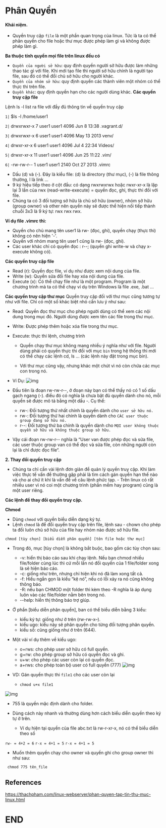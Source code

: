 
# Phân Quyền

#### Khái niệm.
- Quyền truy cập ``file`` là một phần quan trọng của linux. Tức là ta có thể phân quyền cho file hoặc thư mục được phép làm gì và không được phép làm gì.

**Ba thuộc tính quyền mọi file trên linux đều có**
- ``Quyền của người sở hữu``: quy định quyền người sở hữu được làm những thao tác gì với file. Khi mới tạo file thì người sở hữu chính là người tạo file, sau đó có thể đổi chủ sở hữu cho người khác.
- ``Quyền của nhóm sở hữu``: quy định quyền các thành viên một nhóm có thể thực thi trên file.
- ``Quyền khác``: quy định quyền hạn cho các người dùng khác.
**Các quyền truy cập file**

Lệnh ls -l list ra file với đầy đủ thông tin về quyền truy cập

``1|`` $ls -l /home/user1

``2|`` drwxrwxr-x   7 user1 user1   4096 Jun  8 13:38 .vagrant.d/ 

``3|`` drwxrwxr-x   6 user1 user1   4096 May 13  2013 venv/ 

``4|`` drwxr-xr-x   6 user1 user1   4096 Jul  4 22:34 Videos/ 

``5|`` drwxr-xr-x  11 user1 user1   4096 Jun 25 11:22 .vim/

``6|`` -rw-rw-r--   1 user1 user1   2140 Oct 27  2013 .vimrc

- Dấu (d) và (-). Đây là kiểu file: (d) là directory (thư mục), (-) là file thông thường, l là link …
- 9 ký hiệu tiếp theo ở cột đầu: có dạng rwxrwxrwx hoặc rwxr-xr-x là lặp lại 3 lần của rwx (read-write-execute) = quyền đọc, ghi, thực thi đối với file.
- Chúng ta có 3 đối tượng sở hữu là chủ sở hữu (owner), nhóm sở hữu (group owner)  và other nên quyền này sẽ được thể hiện nối tiếp thành chuỗi 3x3 là 9 ký tự: rwx rwx rwx.

**Ví dụ file .vimrc thì:**

- Quyền cho chủ mang tên user1 là rw- (đọc, ghi), quyền chạy (thực thi) không có nên hiện '-'.
- Quyền với nhóm mang tên user1 cũng là rw- (đọc, ghi).
- Các user khác chỉ có quyền đọc : r--;  (quyền ghi write-w và chạy x-execute không có).

**Các quyền truy cập file**
- Read (r): Quyền đọc file, ví dụ như được xem nội dung của file.
- Write (w): Quyền sửa đổi file hay xóa nội dung của file.
- Execute (x): Có thể chạy file như là một program. Program là một chương trình mà ta có thể chạy ví dụ trên Windows là file .exe, .bat ...

**Các quyền truy cập thư mục**
Quyền truy cập đối với thư mục cũng tương tự như với file. Chỉ có một số khác biệt nhỏ cần lưu ý như sau:

- Read: Quyền đọc thư mục cho phép người dùng có thể xem các nội dung trong mục đó. Người dùng được xem tên các file trong thư mục.
- Write: Được phép thêm hoặc xóa file trong thư mục.
- Execute: thực thi lệnh, chương trình

    - Quyền chạy thư mục không mang nhiều ý nghĩa như với file. Người dùng phải có quyền thực thi đối với mục ``bin`` trong hệ thống thì mới có thể chạy các lệnh cd, ls ... (các lệnh này đặt trong mục bin).

    - Với thư mục cũng vậy, nhưng khác một chút vì nó còn chứa các mục con trong nó.

- Ví Dụ: 
![img](https://scontent.fhan5-7.fna.fbcdn.net/v/t1.15752-9/62200894_323836978530261_6082137234071355392_n.png?_nc_cat=103&_nc_oc=AQmtJ6j3kVvbKRxSfDjcY6iKaq6E9dJtx-ktXsC1X30ZIdfOIPuVBlmFffCSnA_dpG4&_nc_ht=scontent.fhan5-7.fna&oh=e538af41b9b6b3fcc8dca4825a02911e&oe=5D85D4AF)

- Đầu tiên là đoạn rw-rw-r--, ở đoạn này bạn có thể thấy nó có 1 số dấu gạch ngang (-). điều đó có nghĩa là chưa bật đủ quyền dành cho nó, mỗi quyền sẽ được mô tả bằng một dấu -. Cụ thể:

  - rw-: Đối tượng thứ nhất chính là quyền dành cho ``user sở hữu nó.``
  - rw-: Đối tượng thứ hai chính là quyền dành cho ``CÁC user thuộc group đang sở hữu nó.``
  - r--: Đối tượng thứ ba chính là quyền dành cho ``MỌI user không thuộc quyền sở hữu và không thuộc group sở hữu.``
- Vậy cái đoạn rw-rw-r-- nghĩa là “User van được phép đọc và sửa file, các user thuộc group van có thể đọc và sửa file, còn những người còn lại là chỉ được đọc file“.

**2. Thay đổi quyền truy cập**
- Chúng ta chỉ cần vài lệnh đơn giản để quản lý quyền truy cập. Khi làm việc thực tế vấn đề thường gặp phải là tìm cách gán quyền hạn thế nào và cho ai chứ ít khi là vấn đề về câu lệnh phức tạp. - Trên linux có rất nhiều user vì nó coi một chương trình (phần mềm hay program) cũng là một user riêng.

**Các lệnh để thay đổi quyền truy cập.**

**Chmod**
- Dùng ``chmod`` với quyền biểu diễn dạng ký tự.
- Lệnh ``chmod`` là để đổi quyền truy cập trên file, lệnh sau - chown cho phép ta đổi luôn chủ sở hữu của file hay nhóm nào được sở hữu file.

``chmod [tùy chọn] [biểu diễn phân quyền] [tên file hoặc thư mục]``
- Trong đó, mục [tùy chọn] là không bắt buộc, bao gồm các tùy chọn sau:

  - -v: hiển thị báo cáo sau khi chạy lệnh. Nếu bạn chmod nhiều file/folder cùng lúc thì cứ mỗi lần nó đổi quyền của 1 file/folder xong là sẽ hiện báo cáo.
  - -c: giống như trên, nhưng chỉ hiện khi nó đã làm xong tất cả.
  - -f: Hiểu ngắn gọn là kiểu “kệ nó”, nếu có lỗi xảy ra nó cũng không thông báo.
  - -R: nếu bạn CHMOD một folder thì kèm theo -R nghĩa là áp dụng luôn vào các file/folder nằm bên trong nó.
  - --help: hiển thị thông báo trợ giúp.
- Ở phần [biểu diễn phân quyền], ban có thể biểu diễn bằng 3 kiểu:

  - kiểu ký tự: giống như ở trên (rw-rw-x–).
  - kiểu ugo: kiểu này sẽ phân quyền cho từng đối tượng phân quyền.
  - kiểu số: cũng giống như ở trên (644).
- Một vài ví dụ thêm về kiểu ugo:
  - o+rws: cho phép user sở hữu có full quyền.
  - g+rw: cho phép group sở hữu có quyền đọc và ghi.
  - u+w: cho phép các user còn lại có quyền đọc.
  - a+rws: cho phép toàn bộ user có full quyền (777)
![img](https://scontent.fhan5-6.fna.fbcdn.net/v/t1.15752-9/61856542_314631076117286_5913805534321967104_n.png?_nc_cat=101&_nc_oc=AQl_HyU8ENT2mLaaXtZaUWDavC8qQaxOp98bWrR1heWUDCsPjwaSudZxXK4NqBVre0o&_nc_ht=scontent.fhan5-6.fna&oh=e191763960c54a95083b3eddc3c3ce48&oe=5D552F39)

- VD: Gán quyền thực thi ``file1`` cho các user còn lại
  - ``chmod u+x file1``

![img](https://scontent.fhan5-6.fna.fbcdn.net/v/t1.15752-9/61999114_2248958918492334_3947338028950749184_n.png?_nc_cat=102&_nc_oc=AQmFUKlET09xT3HrglRGOB38QamcLArb3Un8WnRJ-vDvfhY1BncXhbcWdU6Hwx6k_88&_nc_ht=scontent.fhan5-6.fna&oh=52c6be58a4df62c70f4c35ac8790c5d9&oe=5D913A29)

- 755 là quyền mặc định dành cho folder.
- Dùng cách này nhanh và thường dùng hơn cách biểu diễn quyền theo ký tự ở trên. 
  
  - Ví dụ hiện tại quyền của file abc.txt là rw-r-xr-x, nó có thể biểu diễn theo số

``rw- = 4+2 = 6``
``r-x = 4+1 = 5``
``r-x = 4+1 = 5``

- Muốn thêm quyền chạy cho owner và quyền ghi cho group owner thì như sau:

`` chmod 775 tên_file``

## References
https://thachpham.com/linux-webserver/phan-quyen-tap-tin-thu-muc-linux.html
# END 

<a name="File permissions">